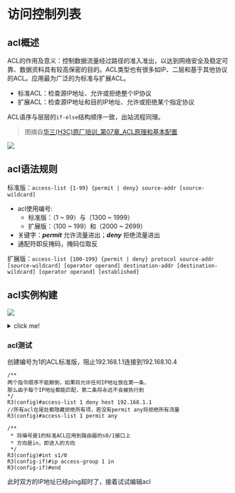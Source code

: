 # 访问控制列表

## acl概述

ACL的作用及意义：控制数据流量经过路径的准入准出，以达到网络安全及稳定可靠、数据资料具有较高保密的目的。ACL类型也有很多如IP、二层和基于其他协议的ACL。应用最为广泛的为标准与扩展ACL。

* 标准ACL：检查源IP地址、允许或拒绝整个IP协议
* 扩展ACL：检查源IP地址和目的IP地址、允许或拒绝某个指定协议

ACL语序与层层的`if-else`结构顺序一致，出站流程同理。

> 图摘自[华三(H3C)原厂培训_第07章_ACL原理和基本配置](https://wenku.baidu.com/view/cc6cfa5c02d276a201292e39.html)

![](https://i.postimg.cc/zGhKPvQr/10-21-55.png)

## acl语法规则

标准版：`access-list {1-99} {permit | deny} source-addr [source-wildcard]`

* acl使用编号:
  * 标准版：（1 ~ 99）与（1300 ~ 1999）
  * 扩展版：（100 ~ 199）和（2000 ~ 2699）
* 关键字：***permit*** 允许流量进出；***deny*** 拒绝流量进出
* 通配符即反掩码，掩码位取反

扩展版：`access-list {100-199} {permit | deny} protocol source-addr [source-wildcard] [operator operand] destination-addr [destination-wildcard] [operator operand] [established]`

## acl实例构建

![](https://i.postimg.cc/Qdjr4fmJ/5-01-47.png)


<details><summary> click me! </summary>

```
R1(config)#int s1/0 
R1(config-if)#ip add 192.168.1.2 255.255.255.0
R1(config-if)#no sh
                      
R1(config-if)#int s1/1
R1(config-if)#ip add 192.168.10.3 255.255.255.0
R1(config-if)#no sh
```

```
R2(config)#int s1/0
R2(config-if)#ip add 192.168.1.1 255.255.255.0
R2(config-if)#no sh
//0.0.0.0 代表的是所有任意的意思
//所有网络到达路径经过192.168.1.2转发
R2(config-if)#ip route 0.0.0.0 0.0.0.0 192.168.1.2 
```

```
R3(config)#int s1/0
R3(config-if)#ip add 192.168.10.4 255.255.255.0
R3(config-if)#no sh
R3(config-if)#ip route 0.0.0.0 0.0.0.0 192.168.10.3
R3(config)#do ping 192.168.1.1
```
</details>



### acl测试

创建编号为1的ACL标准版，阻止192.168.1.1连接到192.168.10.4

```
/**
两个指令顺序不能颠倒，如果将允许任何IP地址放在第一条，
那么由于每个IP地址都能匹配，第二条将永远不会被执行到
*/
R3(config)#access-list 1 deny host 192.168.1.1
//所有acl在尾处都隐藏拒绝所有项，若没有permit any将拒绝所有流量
R3(config)#access-list 1 permit any

/**
 * 将编号是1的标准ACL应用到路由器的s0/1接口上
 * 方向是in，即进入的方向
 */
R3(config)#int s1/0
R3(config-if)#ip access-group 1 in
R3(config-if)#end
```

此时双方的IP地址已经ping超时了，接着试试编辑acl


